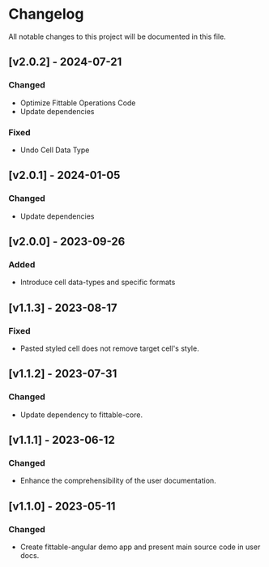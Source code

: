 # Changelog

All notable changes to this project will be documented in this file.

## [v2.0.2] - 2024-07-21

### Changed

- Optimize Fittable Operations Code
- Update dependencies

### Fixed

- Undo Cell Data Type

## [v2.0.1] - 2024-01-05

### Changed

- Update dependencies

## [v2.0.0] - 2023-09-26

### Added

- Introduce cell data-types and specific formats

## [v1.1.3] - 2023-08-17

### Fixed

- Pasted styled cell does not remove target cell's style.

## [v1.1.2] - 2023-07-31

### Changed

- Update dependency to fittable-core.

## [v1.1.1] - 2023-06-12

### Changed

- Enhance the comprehensibility of the user documentation.

## [v1.1.0] - 2023-05-11

### Changed

- Create fittable-angular demo app and present main source code in user docs.
